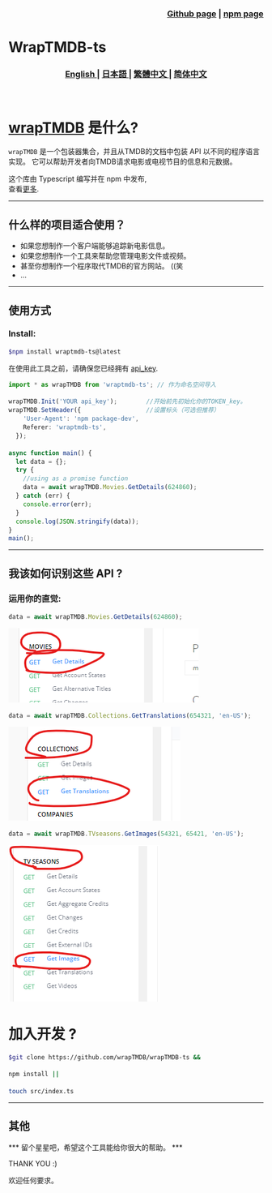 
<h3 align="right">
<a href="https://github.com/wrapTMDB/wrapTMDB-ts">Github page</a> |
<a href="https://www.npmjs.com/package/wraptmdb-ts">npm page</a>  
</h3>


# WrapTMDB-ts  
<h3>
<p align="center">
<a href="README.md"> English </a>|
<a href="/docs/README_ja.md"> 日本語 </a>|
<a href="/docs/README_zh-tw.md"> 繁體中文 </a>|
<a href="/docs/README_zh-ch.md"> 简体中文 </a>
</p>
</h3>
<br/>

# [wrapTMDB](https://github.com/wrapTMDB/wrapTMDB) 是什么?

```wrapTMDB``` 是一个包装器集合，并且从TMDB的文档中包装  API 以不同的程序语言实现。
它可以帮助开发者向TMDB请求电影或电视节目的信息和元数据。<br/>

这个库由 Typescript 编写并在 npm 中发布,<br/>
查看[更多](https://github.com/wrapTMDB/wrapTMDB).
___
## 什么样的项目适合使用？

- 如果您想制作一个客户端能够追踪新电影信息。
- 如果您想制作一个工具来帮助您管理电影文件或视频。
- 甚至你想制作一个程序取代TMDB的官方网站。 ((笑
- ...

___
## 使用方式

### Install:

```bash
$npm install wraptmdb-ts@latest
```

在使用此工具之前，请确保您已经拥有 [api_key](https://developers.themoviedb.org/3/getting-started/authentication).
<br/>

``` Typescript
import * as wrapTMDB from 'wraptmdb-ts'; // 作为命名空间导入

wrapTMDB.Init('YOUR api_key');        //开始前先初始化你的TOKEN_key。
wrapTMDB.SetHeader({                  //设置标头（可选但推荐）
    'User-Agent': 'npm package-dev',
    Referer: 'wraptmdb-ts',
  });

async function main() {
  let data = {};
  try {
    //using as a promise function
    data = await wrapTMDB.Movies.GetDetails(624860); 
  } catch (err) {
    console.error(err);
  }
  console.log(JSON.stringify(data));
}
main();
```
___

## 我该如何识别这些 API ?

### 运用你的直觉:

```Typescript
data = await wrapTMDB.Movies.GetDetails(624860);
```
![alt text](172714.png)

```Typescript
data = await wrapTMDB.Collections.GetTranslations(654321, 'en-US');
```
![alt text](172927.png)

```Typescript
data = await wrapTMDB.TVseasons.GetImages(54321, 65421, 'en-US');
```
![alt text](172331.png)



# 加入开发 ?
```bash
$git clone https://github.com/wrapTMDB/wrapTMDB-ts &&

npm install ||

touch src/index.ts 
```

___
## 其他

*** 留个星星吧，希望这个工具能给你很大的帮助。 ***

THANK YOU :)

欢迎任何要求。
